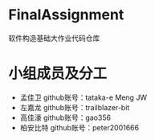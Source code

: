# FinalAssignment
软件构造基础大作业代码仓库
# 小组成员及分工
- 孟佳卫 github账号：tataka-e Meng JW
- 左嘉龙 github账号：trailblazer-bit
- 高佳濠 github账号：gao356
- 柏安比特  github账号：peter2001666
